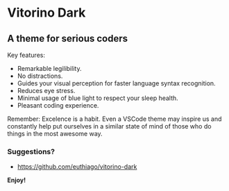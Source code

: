 

# Vitorino Dark

## A theme for serious coders

Key features:

* Remarkable legilibility. 
* No distractions. 
* Guides your visual perception for faster language syntax recognition. 
* Reduces eye stress. 
* Minimal usage of blue light to respect your sleep health. 
* Pleasant coding experience. 

Remember: Excelence is a habit. Even a VSCode theme may inspire us and constantly help put ourselves in a similar state of mind of those who do things in the most awesome way.


### Suggestions?
* https://github.com/euthiago/vitorino-dark

**Enjoy!**
